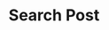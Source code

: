 ---
title: Search Post
excerpt: |-
  Search for posts.

  Required scopes:
  + **post**
api:
  file: forum.json
  operationId: Search.Posts
hidden: false
---